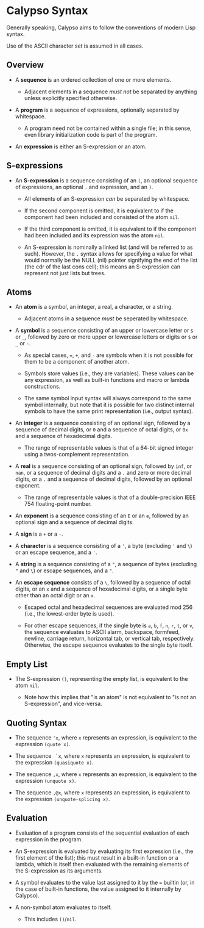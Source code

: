 Calypso Syntax
==============

Generally speaking, Calypso aims to follow the conventions of modern Lisp
syntax.

Use of the ASCII character set is assumed in all cases.

Overview
--------

 - A **sequence** is an ordered collection of one or more elements.

   - Adjacent elements in a sequence _must not_ be separated by anything unless
     explicitly specified otherwise.

 - A **program** is a sequence of expressions, optionally separated by
   whitespace.

   - A program need not be contained within a single file; in this sense, even
     library initialization code is part of the program.

 - An **expression** is either an S-expression or an atom.

S-expressions
-------------

 - An **S-expression** is a sequence consisting of an `(`, an optional sequence
   of expressions, an optional `.` and expression, and an `)`.

   - All elements of an S-expression _can_ be separated by whitespace.

   - If the second component is omitted, it is equivalent to if the component
     had been included and consisted of the atom `nil`.

   - If the third component is omitted, it is equivalent to if the component
     had been included and its expression was the atom `nil`.

   - An S-expression is nominally a linked list (and will be referred to as
     such). However, the `.` syntax allows for specifying a value for what
     would normally be the NULL (nil) pointer signifying the end of the list
     (the cdr of the last cons cell); this means an S-expression can represent
     not just lists but trees.

Atoms
-----

 - An **atom** is a symbol, an integer, a real, a character, or a string.

   - Adjacent atoms in a sequence _must_ be seperated by whitespace.

 - A **symbol** is a sequence consisting of an upper or lowercase letter or `$`
   or `_`, followed by zero or more upper or lowercase letters or digits or `$`
   or `_` or `-`.

   - As special cases, `=`, `+`, and `-` are symbols when it is not possible
     for them to be a component of another atom.

   - Symbols store values (i.e., they are variables). These values can be any
     expression, as well as built-in functions and macro or lambda
     constructions.

   - The same symbol input syntax will always correspond to the same symbol
     internally, but note that it is possible for two distinct internal symbols
     to have the same print representation (i.e., output syntax).

 - An **integer** is a sequence consisting of an optional sign, followed by a
   sequence of decimal digits, or `0` and a sequence of octal digits, or `0x`
   and a sequence of hexadecimal digits.

   - The range of representable values is that of a 64-bit signed integer using
     a twos-complement representation.

 - A **real** is a sequence consisting of an optional sign, followed by `inf`,
   or `nan`, or a sequence of decimal digits and a `.` and zero or more decimal
   digits, or a `.` and a sequence of decimal digits, followed by an optional
   exponent.

   - The range of representable values is that of a double-precision IEEE 754
     floating-point number.

 - An **exponent** is a sequence consisting of an `E` or an `e`, followed by an
   optional sign and a sequence of decimal digits.

 - A **sign** is a `+` or a `-`.

 - A **character** is a sequence consisting of a `'`, a byte (excluding `'` and
   `\`) or an escape sequence, and a `'`.

 - A **string** is a sequence consisting of a `"`, a sequence of bytes
   (excluding `"` and `\`) or escape sequences, and a `"`.

 - An **escape sequence** consists of a `\`, followed by a sequence of octal
   digits, or an `x` and a sequence of hexadecimal digits, or a single byte
   other than an octal digit or an `x`.

   - Escaped octal and hexadecimal sequences are evaluated mod 256 (i.e., the
     lowest-order byte is used).

   - For other escape sequences, if the single byte is `a`, `b`, `f`, `n`, `r`,
     `t`, or `v`, the sequence evaluates to ASCII alarm, backspace, formfeed,
     newline, carriage return, horizontal tab, or vertical tab, respectively.
     Otherwise, the escape sequence evaluates to the single byte itself.

Empty List
----------

 - The S-expression `()`, representing the empty list, is equivalent to the
   atom `nil`.

   - Note how this implies that "is an atom" is not equivalent to "is not an
     S-expression", and vice-versa.

Quoting Syntax
--------------

 - The sequence `'x`, where `x` represents an expression, is equivalent to the
   expression `(quote x)`.

 - The sequence `` `x``, where `x` represents an expression, is equivalent to
   the expression `(quasiquote x)`.

 - The sequence `,x`, where `x` represents an expression, is equivalent to the
   expression `(unquote x)`.

 - The sequence `,@x`, where `x` represents an expression, is equivalent to
   the expression `(unquote-splicing x)`.

Evaluation
----------

 - Evaluation of a program consists of the sequential evaluation of each
   expression in the program.

 - An S-expression is evaluated by evaluating its first expression (i.e., the
   first element of the list); this must result in a built-in function or a
   lambda, which is itself then evaluated with the remaining elements of the
   S-expression as its arguments.

 - A symbol evaluates to the value last assigned to it by the `=` builtin (or,
   in the case of built-in functions, the value assigned to it internally by
   Calypso).

 - A non-symbol atom evaluates to itself.

   - This includes `()`/`nil`.

